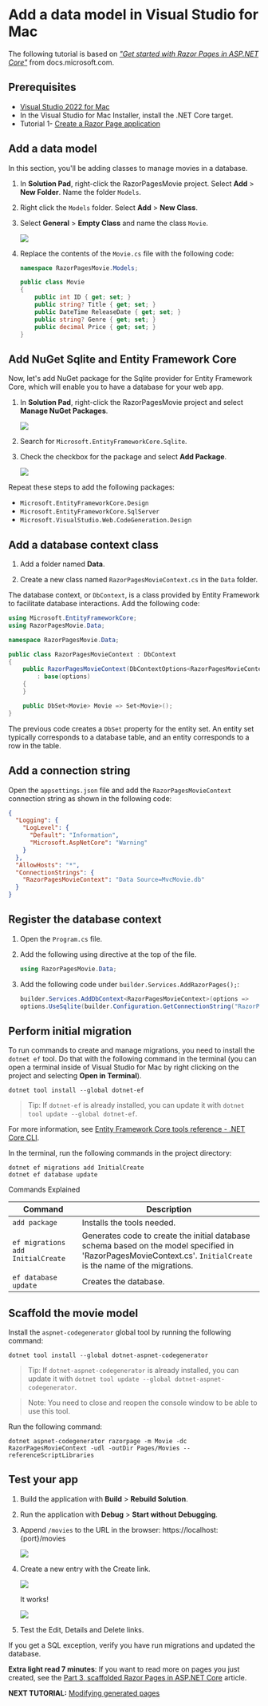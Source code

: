 # Add a data model in Visual Studio for Mac

The following tutorial is based on [*"Get started with Razor Pages in ASP.NET Core"*](https://docs.microsoft.com/aspnet/core/tutorials/razor-pages/razor-pages-start) from docs.microsoft.com.

## Prerequisites

* [Visual Studio 2022 for Mac](https://visualstudio.microsoft.com/vs/mac/?wt.mc_id=adw-brand&gclid=Cj0KCQjwqYfWBRDPARIsABjQRYwLe3b9dJMixA98s8nS8QfuNBKGsiRVRXzB93fe4E27LGK5KLrGcnYaAgdREALw_wcB)
* In the Visual Studio for Mac Installer, install the .NET Core target.
* Tutorial 1- [Create a Razor Page application](../1-Create%20a%20Razor%20Page/Create-a-Razorpage-VSMac.md)

## Add a data model

In this section, you'll be adding classes to manage movies in a database.

1. In **Solution Pad**, right-click the RazorPagesMovie project. Select **Add** > **New Folder**. Name the folder `Models`.
1. Right click the `Models` folder. Select **Add** > **New Class**.
1. Select **General** > **Empty Class** and name the class `Movie`.

    ![](images/addclass-vsmac.png)

1. Replace the contents of the `Movie.cs` file with the following code:

    ```csharp
    namespace RazorPagesMovie.Models;
    
    public class Movie
    {
        public int ID { get; set; }
        public string? Title { get; set; }
        public DateTime ReleaseDate { get; set; }
        public string? Genre { get; set; }
        public decimal Price { get; set; }
    }
    ```

## Add NuGet Sqlite and Entity Framework Core

Now, let's add NuGet package for the Sqlite provider for Entity Framework Core, which will enable you to have a database for your web app.

1. In **Solution Pad**, right-click the RazorPagesMovie project and select **Manage NuGet Packages**.

    ![](images/add-package-menu-vsmac.png)

1. Search for `Microsoft.EntityFrameworkCore.Sqlite`.
1. Check the checkbox for the package and select **Add Package**.

    ![](images/add-package-vsmac.png)

Repeat these steps to add the following packages:

* `Microsoft.EntityFrameworkCore.Design`
* `Microsoft.EntityFrameworkCore.SqlServer`
* `Microsoft.VisualStudio.Web.CodeGeneration.Design`

## Add a database context class

1. Add a folder named **Data**.

1. Create a new class named `RazorPagesMovieContext.cs` in the `Data` folder.

The database context, or `DbContext`, is a class provided by Entity Framework to facilitate database interactions. Add the following code:

``` cs
using Microsoft.EntityFrameworkCore;
using RazorPagesMovie.Data;

namespace RazorPagesMovie.Data;

public class RazorPagesMovieContext : DbContext 
{
    public RazorPagesMovieContext(DbContextOptions<RazorPagesMovieContext> options) 
        : base(options) 
    {
    }

    public DbSet<Movie> Movie => Set<Movie>();
}
```

The previous code creates a `DbSet` property for the entity set. An entity set typically corresponds to a database table, and an entity corresponds to a row in the table.

## Add a connection string

Open the `appsettings.json` file and add the `RazorPagesMovieContext` connection string as shown in the following code:

``` json
{
  "Logging": {
    "LogLevel": {
      "Default": "Information",
      "Microsoft.AspNetCore": "Warning"
    }
  },
  "AllowHosts": "*",
  "ConnectionStrings": {
    "RazorPagesMovieContext": "Data Source=MvcMovie.db"
  }
}
```

## Register the database context

1. Open the `Program.cs` file.
2. Add the following using directive at the top of the file.

   ```cs
   using RazorPagesMovie.Data;
   ```

3. Add the following code under `builder.Services.AddRazorPages();`:

    ``` cs
    builder.Services.AddDbContext<RazorPagesMovieContext>(options =>
    options.UseSqlite(builder.Configuration.GetConnectionString("RazorPagesMovieContext") ?? throw new InvalidOperationException("Connection string 'RazorPagesMovieContext' not found.")));
    ```

## Perform initial migration

To run commands to create and manage migrations, you need to install the `dotnet ef` tool. Do that with the following command in the terminal (you can open a terminal inside of Visual Studio for Mac by right clicking on the project and selecting **Open in Terminal**).

```console
dotnet tool install --global dotnet-ef
```

> Tip:
> If `dotnet-ef` is already installed, you can update it with `dotnet tool update --global dotnet-ef`.

For more information, see [Entity Framework Core tools reference - .NET Core CLI](https://docs.microsoft.com/ef/core/cli/dotnet).

In the terminal, run the following commands in the project directory:

 ```console
dotnet ef migrations add InitialCreate
dotnet ef database update
```

Commands Explained

| Command                           |Description                                                                                                                                                       |
| --------------------------------- |------------------------------------------------------------------------------------------------------------------------------------------------------------------|
| `add package`                     | Installs the tools needed.                                                                                                                                       |
| `ef migrations add InitialCreate` | Generates code to create the initial database schema based on the model specified in 'RazorPagesMovieContext.cs'. `InitialCreate` is the name of the migrations. |  
| `ef database update`              | Creates the database.                                                                                                                                            |

## Scaffold the movie model

Install the `aspnet-codegenerator` global tool by running the following command:

 ```console
dotnet tool install --global dotnet-aspnet-codegenerator
```

> Tip:
> If `dotnet-aspnet-codegenerator` is already installed, you can update it with `dotnet tool update --global dotnet-aspnet-codegenerator`.

> Note:
> You need to close and reopen the console window to be able to use this tool.

Run the following command:

`dotnet aspnet-codegenerator razorpage -m Movie -dc RazorPagesMovieContext -udl -outDir Pages/Movies --referenceScriptLibraries`

## Test your app

1. Build the application with **Build** > **Rebuild Solution**.
1. Run the application with **Debug** > **Start without Debugging**.
1. Append `/movies` to the URL in the browser: https://localhost:{port}/movies

    ![](images/moviespage.PNG)

1. Create a new entry with the Create link.

    ![](images/createnew.PNG)

    It works!

    ![](images/newentry.PNG)

1. Test the Edit, Details and Delete links.
  
If you get a SQL exception, verify you have run migrations and updated the database.

**Extra light read 7 minutes**: If you want to read more on pages you just created, see the [Part 3, scaffolded Razor Pages in ASP.NET Core](https://docs.microsoft.com/aspnet/core/tutorials/razor-pages-vsc/page) article.

**NEXT TUTORIAL:** [Modifying generated pages](../3-Update%20Pages/update-VSMac.md)
